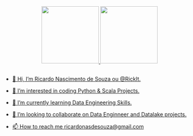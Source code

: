 <div align="center">
  <a href="https://github.com/RickIt">
  <img height="150em" src="https://github-readme-stats.vercel.app/api?username=RickIt&show_icons=true&theme=tokyonight &include_all_commits=true&count_private=true"/>
  <img height="150em" src="https://github-readme-stats.vercel.app/api/top-langs/?username=RickIt&layout=compact&langs_count=7&theme=tokyonight "/>
</div>
          
 ##
  
- 👋 Hi, I’m Ricardo Nascimento de Souza ou @RickIt.
- 👀 I’m interested in coding Python & Scala Projects. 
- 🌱 I’m currently learning Data Engineering Skills.
- 💞️ I’m looking to collaborate on Data Enginneer and Datalake projects.
- 📫 How to reach me ricardonasdesouza@gmail.com  
  
  ##
